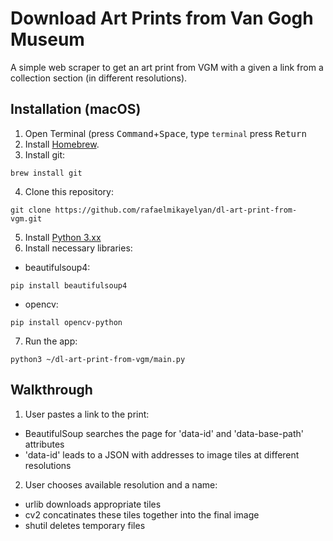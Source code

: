 # Download Art Prints from Van Gogh Museum
A simple web scraper to get an art print from VGM with a given a link from a collection section (in different resolutions).

## Installation (macOS)

1. Open Terminal (press <kbd>Command</kbd>+<kbd>Space</kbd>, type ``` terminal ``` press <kbd>Return</kbd>
2. Install [Homebrew](https://brew.sh).
3. Install git:
```
brew install git
```
4. Clone this repository:
```
git clone https://github.com/rafaelmikayelyan/dl-art-print-from-vgm.git
```
5. Install [Python 3.xx](https://realpython.com/installing-python/)
6. Install necessary libraries:
 * beautifulsoup4:
```
pip install beautifulsoup4
```
 * opencv:
```
pip install opencv-python
```

7. Run the app:
```
python3 ~/dl-art-print-from-vgm/main.py
```

## Walkthrough
1. User pastes a link to the print:
  * BeautifulSoup searches the page for 'data-id' and 'data-base-path' attributes
  * 'data-id' leads to a JSON with addresses to image tiles at different resolutions

2. User chooses available resolution and a name:
  * urlib downloads appropriate tiles
  * cv2 concatinates these tiles together into the final image
  * shutil deletes temporary files
